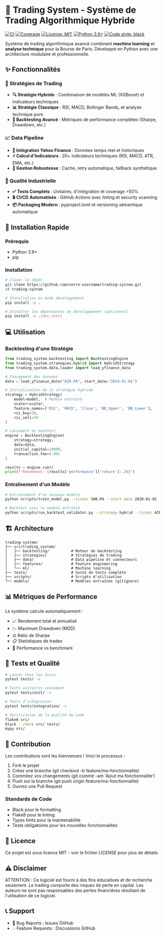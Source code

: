 # 🚀 Trading System - Système de Trading Algorithmique Hybride

[![CI](https://github.com/echesneau/trading-system/actions/workflows/ci.yml/badge.svg)](https://github.com/echesneau/trading-system/actions)
[![Coverage](https://codecov.io/gh/votre-username/trading-system/branch/main/graph/badge.svg)](https://codecov.io/gh/votre-username/trading-system)
[![License: MIT](https://img.shields.io/badge/License-MIT-yellow.svg)](https://opensource.org/licenses/MIT)
[![Python 3.9+](https://img.shields.io/badge/python-3.9+-blue.svg)](https://www.python.org/)
[![Code style: black](https://img.shields.io/badge/code%20style-black-000000.svg)](https://github.com/psf/black)

Système de trading algorithmique avancé combinant **machine learning** et **analyse technique** pour la Bourse de Paris. Développé en Python avec une architecture modulaire et professionnelle.

## ✨ Fonctionnalités

### 🤖 Stratégies de Trading
- **🔍 Stratégie Hybride** : Combinaison de modèles ML (XGBoost) et indicateurs techniques
- **📊 Stratégie Classique** : RSI, MACD, Bollinger Bands, et analyse technique pure
- **🎯 Backtesting Avancé** : Métriques de performance complètes (Sharpe, Drawdown, etc.)

### 📈 Data Pipeline
- **📡 Intégration Yahoo Finance** : Données temps réel et historiques
- **⚡ Calcul d'Indicateurs** : 20+ indicateurs techniques (RSI, MACD, ATR, EMA, etc.)
- **🔄 Gestion Robustesse** : Cache, retry automatique, fallback synthétique

### 🧪 Qualité Industrielle
- **✅ Tests Complets** : Unitaires, d'intégration et coverage >50%
- **🔒 CI/CD Automatisée** : GitHub Actions avec linting et security scanning
- **📦 Packaging Modern** : pyproject.toml et versioning sémantique automatique

## 🚀 Installation Rapide

### Prérequis
- Python 3.9+
- pip

### Installation
```bash
# Cloner le dépôt
git clone https://github.com/votre-username/trading-system.git
cd trading-system

# Installation en mode développement
pip install -e .

# Installer les dépendances de développement (optionnel)
pip install -e .[dev,test]
```
## 💻 Utilisation
### Backtesting d'une Stratégie  
```python
from trading_system.backtesting import BacktestingEngine
from trading_system.strategies.hybrid import HybridStrategy
from trading_system.data.loader import load_yfinance_data

# Chargement des données
data = load_yfinance_data("AIR.PA", start_date="2024-01-01")

# Initialisation de la stratégie hybride
strategy = HybridStrategy(
    model=model,  # Modèle entraîné
    scaler=scaler,
    feature_names=['RSI', 'MACD', 'Close', 'BB_Upper', 'BB_Lower'],
    rsi_buy=30,
    rsi_sell=70
)

# Lancement du backtest
engine = BacktestingEngine(
    strategy=strategy,
    data=data,
    initial_capital=10000,
    transaction_fee=0.001
)

results = engine.run()
print(f"Rendement: {results['performance']['return']:.2%}")
```
### Entraînement d'un Modèle
```bash
# Entraînement d'un nouveau modèle
python scripts/train_model.py --ticker SAN.PA --start-date 2020-01-01

# Backtest avec le modèle entraîné
python scripts/run_backtest_validator.py --strategy hybrid --ticker AIR.PA
```
## 🏗️ Architecture
```text
trading-system/
├── src/trading_system/
│   ├── backtesting/          # Moteur de backtesting
│   ├── strategies/           # Stratégies de trading
│   ├── data/                 # Data pipeline et connecteurs
│   ├── features/             # Feature engineering
│   └── ml/                   # Machine learning
├── tests/                    # Suite de tests complète
├── scripts/                  # Scripts d'utilisation
└── models/                   # Modèles entraînés (gitignore)
```
## 📊 Métriques de Performance
Le système calcule automatiquement :
- 📈 Rendement total et annualisé 
- 📉 Maximum Drawdown (MDD)
- ⚖️ Ratio de Sharpe 
- 📋 Statistiques de trades 
- 🎯 Performance vs benchmark

## 🧪 Tests et Qualité
```bash
# Lancer tous les tests
pytest tests/ -v

# Tests unitaires seulement
pytest tests/unit/ -v

# Tests d'intégration
pytest tests/integration/ -v

# Vérification de la qualité de code
flake8 src/
black --check src/ tests/
mypy src/
```
## 🤝 Contribution
Les contributions sont les bienvenues ! Voici le processus :
1. Fork le projet 
2. Créez une branche (git checkout -b feature/ma-fonctionnalite)
3. Commitez vos changements (git commit -am 'Ajout ma fonctionnalite')
4. Push sur la branche (git push origin feature/ma-fonctionnalite)
5. Ouvrez une Pull Request

### Standards de Code
- Black pour le formatting 
- Flake8 pour le linting 
- Types hints pour la maintenabilité 
- Tests obligatoires pour les nouvelles fonctionnalités

## 📝 Licence
Ce projet est sous licence MIT - voir le fichier LICENSE pour plus de détails.

## ⚠️ Disclaimer
ATTENTION : Ce logiciel est fourni à des fins éducatives et de recherche seulement.
Le trading comporte des risques de perte en capital. Les auteurs ne sont pas responsables
des pertes financières résultant de l'utilisation de ce logiciel.

## 📞 Support
- 🐛 Bug Reports : Issues GitHub 
- 💡 Feature Requests : Discussions GitHub